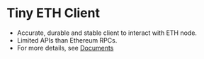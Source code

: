 # Tiny ETH Client

* Accurate, durable and stable client to interact with ETH node.
* Limited APIs than Ethereum RPCs.
* For more details, see [Documents](./doc/readme.md)

